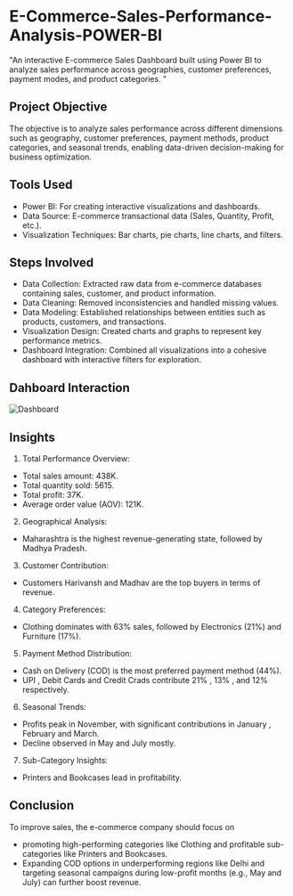 # E-Commerce-Sales-Performance-Analysis-POWER-BI
 "An interactive E-commerce Sales Dashboard built using Power BI to analyze sales performance across geographies, customer preferences, payment modes, and product categories. "

## Project Objective
The objective is to analyze sales performance across different dimensions such as geography, customer preferences, payment methods, product categories, and seasonal trends, enabling data-driven decision-making for business optimization.

## Tools Used
- Power BI: For creating interactive visualizations and dashboards.
- Data Source: E-commerce transactional data (Sales, Quantity, Profit, etc.).
- Visualization Techniques: Bar charts, pie charts, line charts, and filters.

## Steps Involved
- Data Collection: Extracted raw data from e-commerce databases containing sales, customer, and product information.
- Data Cleaning: Removed inconsistencies and handled missing values.
- Data Modeling: Established relationships between entities such as products, customers, and transactions.
- Visualization Design: Created charts and graphs to represent key performance metrics.
- Dashboard Integration: Combined all visualizations into a cohesive dashboard with interactive filters for exploration.

## Dahboard Interaction
![Dashboard](https://github.com/user-attachments/assets/3def1a3b-5db6-4a01-8763-a8fca7dd355a)


## Insights
1. Total Performance Overview:
- Total sales amount: 438K.
- Total quantity sold: 5615.
- Total profit: 37K.
- Average order value (AOV): 121K.
2. Geographical Analysis:
- Maharashtra is the highest revenue-generating state, followed by Madhya Pradesh.
3. Customer Contribution:
- Customers Harivansh and Madhav are the top buyers in terms of revenue.
4. Category Preferences:
- Clothing dominates with 63% sales, followed by Electronics (21%) and Furniture (17%).
5. Payment Method Distribution:
- Cash on Delivery (COD) is the most preferred payment method (44%).
- UPI , Debit Cards and Credit Crads contribute 21% , 13% , and 12% respectively.
6. Seasonal Trends:
 - Profits peak in November, with significant contributions in January , February and March.
- Decline observed in May and July mostly.
7. Sub-Category Insights:
- Printers and Bookcases lead in profitability.

## Conclusion
To improve sales, the e-commerce company should focus on 
- promoting high-performing categories like Clothing and profitable sub-categories like Printers and Bookcases.
- Expanding COD options in underperforming regions like Delhi and targeting seasonal campaigns during low-profit months (e.g., May and July) can further boost revenue.




